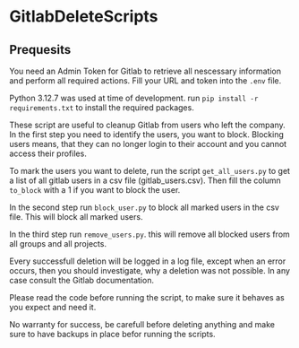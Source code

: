# GitlabDeleteScripts

## Prequesits
You need an Admin Token for Gitlab to retrieve all nescessary information and perform all required actions.
Fill your URL and token into the ```.env``` file.

Python 3.12.7 was used at time of development.
run ```pip install -r requirements.txt``` to install the required packages.

These script are useful to cleanup Gitlab from users who left the company.
In the first step you need to identify the users, you want to block.
Blocking users means, that they can no longer login to their account and you cannot access their profiles.

To mark the users you want to delete, run the script ```get_all_users.py```
 to get a list of all gitlab users in a csv file (gitlab_users.csv). Then fill the column ```to_block``` with a 1 if you want to block the user.

 In the second step run ```block_user.py``` to block all marked users in the csv file.
 This will block all marked users.

 In the third step run ```remove_users.py```. this will remove all blocked users from all groups and all projects.

 Every successfull deletion will be logged in a log file, except when an error occurs, then you should investigate, why a deletion was not possible. In any case consult the Gitlab documentation.

 Please read the code before running the script, to make sure it behaves as you expect and need it.

 No warranty for success, be carefull before deleting anything and make sure to have backups in place befor running the scripts.
